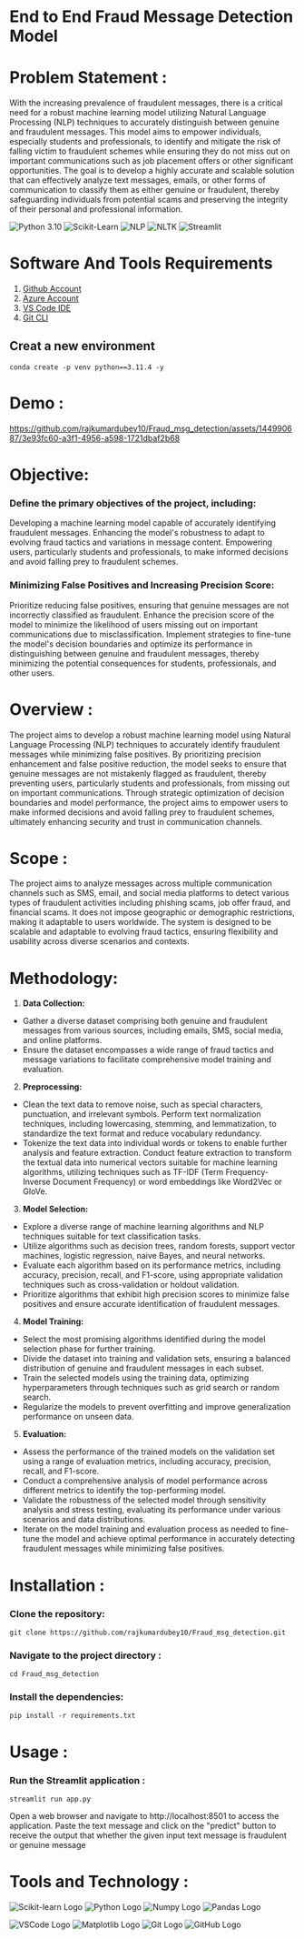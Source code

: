 # End to End Fraud Message Detection Model


# Problem Statement :

With the increasing prevalence of fraudulent messages, there is a critical need for a robust machine learning model utilizing Natural Language Processing (NLP) techniques to accurately distinguish between genuine and fraudulent messages. This model aims to empower individuals, especially students and professionals, to identify and mitigate the risk of falling victim to fraudulent schemes while ensuring they do not miss out on important communications such as job placement offers or other significant opportunities. The goal is to develop a highly accurate and scalable solution that can effectively analyze text messages, emails, or other forms of communication to classify them as either genuine or fraudulent, thereby safeguarding individuals from potential scams and preserving the integrity of their personal and professional information.

 ![Python 3.10](https://img.shields.io/badge/Python-3.6-brightgreen.svg) ![Scikit-Learn](https://img.shields.io/badge/Scikit--Learn-Library-orange)
![NLP](https://img.shields.io/badge/NLP-Toolkit-green)
![NLTK](https://img.shields.io/badge/NLTK-Toolkit-blue)
![Streamlit](https://img.shields.io/badge/Streamlit-Framework-brightgreen.svg)


# Software And Tools Requirements

1. [Github Account](https://github.com)
2. [Azure Account](https://azure.microsoft.com/en-us/free)
3. [VS Code IDE](https://code.visualstudio.com)
4. [Git CLI](https://git-scm.com/book/en/v2/Getting-Started-The-Command-Line)
## Creat a new environment
```
conda create -p venv python==3.11.4 -y
```
# Demo : 

https://github.com/rajkumardubey10/Fraud_msg_detection/assets/144990687/3e93fc60-a3f1-4956-a598-1721dbaf2b68

# Objective:

### Define the primary objectives of the project, including:
Developing a machine learning model capable of accurately identifying fraudulent messages.
Enhancing the model's robustness to adapt to evolving fraud tactics and variations in message content.
Empowering users, particularly students and professionals, to make informed decisions and avoid falling prey to fraudulent schemes.

### Minimizing False Positives and Increasing Precision Score:
Prioritize reducing false positives, ensuring that genuine messages are not incorrectly classified as fraudulent.
Enhance the precision score of the model to minimize the likelihood of users missing out on important communications due to misclassification.
Implement strategies to fine-tune the model's decision boundaries and optimize its performance in distinguishing between genuine and fraudulent messages, thereby minimizing the potential consequences for students, professionals, and other users.

# Overview :

The project aims to develop a robust machine learning model using Natural Language Processing (NLP) techniques to accurately identify fraudulent messages while minimizing false positives. By prioritizing precision enhancement and false positive reduction, the model seeks to ensure that genuine messages are not mistakenly flagged as fraudulent, thereby preventing users, particularly students and professionals, from missing out on important communications. Through strategic optimization of decision boundaries and model performance, the project aims to empower users to make informed decisions and avoid falling prey to fraudulent schemes, ultimately enhancing security and trust in communication channels.

# Scope :

The project aims to analyze messages across multiple communication channels such as SMS, email, and social media platforms to detect various types of fraudulent activities including phishing scams, job offer fraud, and financial scams. It does not impose geographic or demographic restrictions, making it adaptable to users worldwide. The system is designed to be scalable and adaptable to evolving fraud tactics, ensuring flexibility and usability across diverse scenarios and contexts.

# Methodology:

1. **Data Collection:**
- Gather a diverse dataset comprising both genuine and fraudulent messages from various sources, including emails, SMS, social media, and online platforms.
- Ensure the dataset encompasses a wide range of fraud tactics and message variations to facilitate comprehensive model training and evaluation.

2. **Preprocessing:**
- Clean the text data to remove noise, such as special characters, punctuation, and irrelevant symbols.
Perform text normalization techniques, including lowercasing, stemming, and lemmatization, to standardize the text format and reduce vocabulary redundancy.
- Tokenize the text data into individual words or tokens to enable further analysis and feature extraction.
Conduct feature extraction to transform the textual data into numerical vectors suitable for machine learning algorithms, utilizing techniques such as TF-IDF (Term Frequency-Inverse Document Frequency) or word embeddings like Word2Vec or GloVe.

3. **Model Selection:**
 - Explore a diverse range of machine learning algorithms and NLP techniques suitable for text classification tasks.
 - Utilize algorithms such as decision trees, random forests, support vector machines, logistic regression, naive Bayes, and neural networks.
 - Evaluate each algorithm based on its performance metrics, including accuracy, precision, recall, and F1-score, using appropriate validation techniques such as cross-validation or holdout validation.
 - Prioritize algorithms that exhibit high precision scores to minimize false positives and ensure accurate identification of fraudulent messages.

4. **Model Training:**
  - Select the most promising algorithms identified during the model selection phase for further training.
  - Divide the dataset into training and validation sets, ensuring a balanced distribution of genuine and fraudulent messages in each subset.
  - Train the selected models using the training data, optimizing hyperparameters through techniques such as grid search or random search.
  - Regularize the models to prevent overfitting and improve generalization performance on unseen data.
5. **Evaluation:**
  - Assess the performance of the trained models on the validation set using a range of evaluation metrics, including accuracy, precision, recall, and F1-score.
  - Conduct a comprehensive analysis of model performance across different metrics to identify the top-performing model.
  - Validate the robustness of the selected model through sensitivity analysis and stress testing, evaluating its performance under various scenarios and data distributions.
  - Iterate on the model training and evaluation process as needed to fine-tune the model and achieve optimal performance in accurately detecting fraudulent messages while minimizing false positives.

# Installation :

### Clone the repository:
```
git clone https://github.com/rajkumardubey10/Fraud_msg_detection.git
```

### Navigate to the project directory :
```
cd Fraud_msg_detection
```
### Install the dependencies:
```
pip install -r requirements.txt
```
# Usage :
### Run the Streamlit application :
```
streamlit run app.py
```
Open a web browser and navigate to http://localhost:8501 to access the application.
Paste the text message and click on the "predict" button to receive the output that whether the given input text message is fraudulent or genuine message 

# Tools and Technology :
![Scikit-learn Logo](https://upload.wikimedia.org/wikipedia/commons/thumb/0/05/Scikit_learn_logo_small.svg/75px-Scikit_learn_logo_small.svg.png)
![Python Logo](https://upload.wikimedia.org/wikipedia/commons/thumb/c/c3/Python-logo-notext.svg/65px-Python-logo-notext.svg.png)
![Numpy Logo](https://upload.wikimedia.org/wikipedia/commons/thumb/3/31/NumPy_logo_2020.svg/75px-NumPy_logo_2020.svg.png)
![Pandas Logo](https://upload.wikimedia.org/wikipedia/commons/thumb/e/ed/Pandas_logo.svg/75px-Pandas_logo.svg.png)

![VSCode Logo](https://upload.wikimedia.org/wikipedia/commons/thumb/9/9a/Visual_Studio_Code_1.35_icon.svg/65px-Visual_Studio_Code_1.35_icon.svg.png)
![Matplotlib Logo](https://upload.wikimedia.org/wikipedia/commons/thumb/8/84/Matplotlib_icon.svg/75px-Matplotlib_icon.svg.png)
![Git Logo](https://upload.wikimedia.org/wikipedia/commons/thumb/e/e0/Git-logo.svg/75px-Git-logo.svg.png)
![GitHub Logo](https://upload.wikimedia.org/wikipedia/commons/thumb/9/91/Octicons-mark-github.svg/75px-Octicons-mark-github.svg.png)

